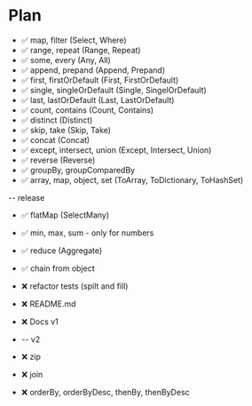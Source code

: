 # Plan

* ✅ map, filter (Select, Where)
* ✅ range, repeat (Range, Repeat)
* ✅ some, every (Any, All)
* ✅ append, prepand (Append, Prepand)
* ✅ first, firstOrDefault (First, FirstOrDefault)
* ✅ single, singleOrDefault (Single, SingelOrDefault)
* ✅ last, lastOrDefault (Last, LastOrDefault)
* ✅ count, contains (Count, Contains)
* ✅ distinct (Distinct)
* ✅ skip, take (Skip, Take)
* ✅ concat (Concat)
* ✅ except, intersect, union (Except, Intersect, Union)
* ✅ reverse (Reverse)
* ✅ groupBy, groupComparedBy
* ✅ array, map, object, set (ToArray, ToDictionary, ToHashSet)

-- release

* ✅ flatMap (SelectMany)
* ✅ min, max, sum - only for numbers
* ✅ reduce (Aggregate)
* ✅ chain from object
* ❌ refactor tests (spilt and fill)
* ❌ README.md
* ❌ Docs v1
* -- v2

* ❌ zip
* ❌ join
* ❌ orderBy, orderByDesc, thenBy, thenByDesc
